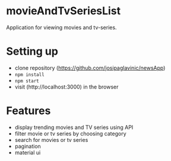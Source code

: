 # movieAndTvSeriesList

Application for viewing movies and tv-series.

# Setting up
- clone repository (https://github.com/josipaglavinic/newsApp)
- ``` npm install ```
- ``` npm start ```
-  visit (http://localhost:3000) in the browser

# Features
- display trending movies and TV series using API
- filter movie or tv series by choosing category
- search for movies or tv series
- pagination
- material ui
